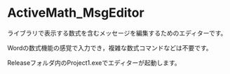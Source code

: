 # ActiveMath_MsgEditor
<p>ライブラリで表示する数式を含むメッセージを編集するためのエディターです。</p>
<p>Wordの数式機能の感覚で入力でき，複雑な数式コマンドなどは不要です。</p>
<p>Releaseフォルダ内のProject1.exeでエディターが起動します。</p>
